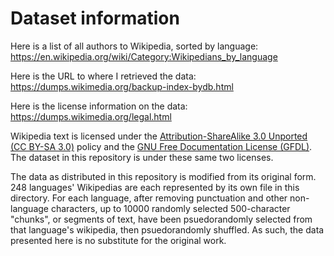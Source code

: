 # Dataset information

Here is a list of all authors to Wikipedia, sorted by language: https://en.wikipedia.org/wiki/Category:Wikipedians_by_language

Here is the URL to where I retrieved the data: https://dumps.wikimedia.org/backup-index-bydb.html

Here is the license information on the data: https://dumps.wikimedia.org/legal.html

Wikipedia text is licensed under the [Attribution-ShareAlike 3.0 Unported (CC BY-SA 3.0)](https://creativecommons.org/licenses/by-sa/3.0/) policy and the [GNU Free Documentation License (GFDL)](https://en.wikipedia.org/wiki/Wikipedia:Copyrights). The dataset in this repository is under these same two licenses.

The data as distributed in this repository is modified from its original form. 248 languages' Wikipedias are each represented by its own file in this directory. For each language, after removing punctuation and other non-language characters, up to 10000 randomly selected 500-character "chunks", or segments of text, have been psuedorandomly selected from that language's wikipedia, then psuedorandomly shuffled. As such, the data presented here is no substitute for the original work.

